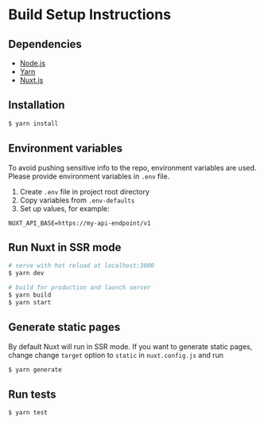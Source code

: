 # Build Setup Instructions

## Dependencies

* [Node.js](https://nodejs.org/en/)
* [Yarn](https://yarnpkg.com/)
* [Nuxt.js](https://nuxtjs.org)

## Installation

```bash
$ yarn install
```

## Environment variables

To avoid pushing sensitive info to the repo, environment variables are used.
Please provide environment variables in `.env` file.
1. Create `.env` file in project root directory
2. Copy variables from `.env-defaults`
3. Set up values, for example:

```env
NUXT_API_BASE=https://my-api-endpoint/v1
```

## Run Nuxt in SSR mode

```bash
# serve with hot reload at localhost:3000
$ yarn dev

# build for production and launch server
$ yarn build
$ yarn start
```

## Generate static pages

By default Nuxt will run in SSR mode. If you want to generate static pages, change change `target` option to `static` in `nuxt.config.js` and run

```bash
$ yarn generate
```

## Run tests

```bash
$ yarn test
```